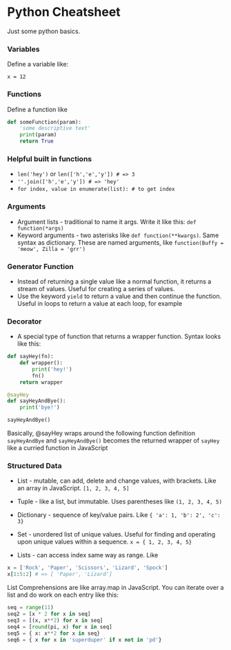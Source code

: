 # Python Cheatsheet
Just some python basics.

### Variables
Define a variable like:
```
x = 12
```

### Functions
Define a function like
```python
def someFunction(param):
	'some descriptive text'
	print(param)
	return True
```

### Helpful built in functions
* `len('hey')` or `len(['h','e','y']) # => 3`
* `''.join(['h','e','y']) # => 'hey'`
* `for index, value in enumerate(list): # to get index`

### Arguments
* Argument lists - traditional to name it args. Write it like this: `def function(*args)`
* Keyword arguments - two asterisks like `def function(**kwargs)`. Same syntax as dictionary. These are named arguments, like `function(Buffy = 'meow', Zilla = 'grr')`

### Generator Function
- Instead of returning a single value like a normal function, it returns a stream of values. Useful for creating a series of values.
- Use the keyword `yield` to return a value and then continue the function. Useful in loops to return a value at each loop, for example

### Decorator
- A special type of function that returns a wrapper function. Syntax looks like this:

```python
def sayHey(fn):
	def wrapper():
		print('hey!')
		fn()
	return wrapper

@sayHey
def sayHeyAndBye():
	print('bye!')

sayHeyAndBye()
```
Basically, @sayHey wraps around the following function definition `sayHeyAndBye` and `sayHeyAndBye()` becomes the returned wrapper of `sayHey` like a curried function in JavaScript


### Structured Data
- List - mutable, can add, delete and change values, with brackets. Like an array in JavaScript. `[1, 2, 3, 4, 5]`
- Tuple - like a list, but immutable. Uses parentheses like `(1, 2, 3, 4, 5)`
- Dictionary - sequence of key/value pairs. Like `{ 'a': 1, 'b': 2', 'c': 3}`
- Set - unordered list of unique values. Useful for finding and operating upon unique values within a sequence. `x = { 1, 2, 3, 4, 5}`

- Lists - can access index same way as range. Like
```python
x = ['Rock', 'Paper', 'Scissors', 'Lizard', 'Spock']
x[1:5:2] # => [ 'Paper', 'Lizard']
```

List Comprehensions are like array.map in JavaScript. You can iterate over a list and do work on each entry like this:
```python
seq = range(11)
seq2 = [x * 2 for x in seq]
seq3 = [(x, x**2) for x in seq]
seq4 = [round(pi, x) for x in seq]
seq5 = { x: x**2 for x in seq}
seq6 = { x for x in 'superduper' if x not in 'pd'}
```
